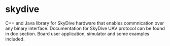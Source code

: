 # skydive
C++ and Java library for SkyDive hardware that enables commnication over any binary interface. Documentation for SkyDive UAV protocol can be found in doc section. Board user application, simulator and some examples included.
